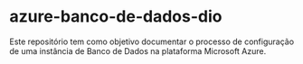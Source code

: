 # azure-banco-de-dados-dio
Este repositório tem como objetivo documentar o processo de configuração de uma instância de Banco de Dados na plataforma Microsoft Azure. 
